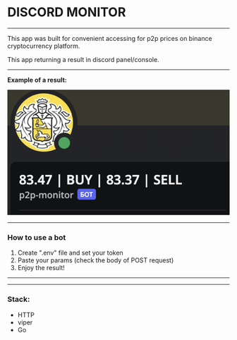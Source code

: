 # DISCORD MONITOR
***
This app was built for convenient accessing for p2p prices on binance cryptocurrency platform.


This app returning a result in discord panel/console.

***

__Example of a result:__

![](img.png)
***

### How to use a bot

1. Create ".env" file and set your token
2. Paste your params (check the body of POST request)
3. Enjoy the result!
***

***
### Stack:
* HTTP
* viper
* Go

